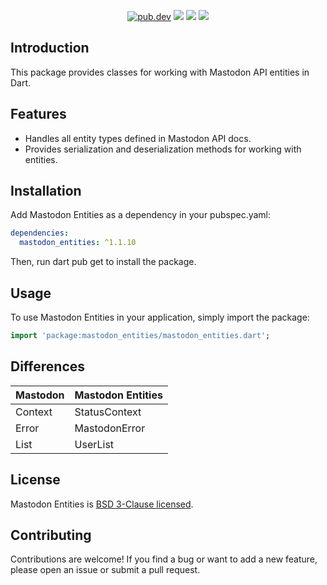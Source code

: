 <p align="center">
  <a href="https://pub.dartlang.org/packages/mastodon_entities"><img src="https://img.shields.io/pub/v/mastodon_entities.svg" alt="pub.dev"></a>
  <a href="https://github.com/MahanRahmati/"><img src="https://img.shields.io/badge/Maintainer-MahanRahmati-informational"></a>
  <a href="https://github.com/MahanRahmati/mastodon-entities/actions/workflows/pana_analysis.yml"><img src="https://github.com/MahanRahmati/mastodon-entities/actions/workflows/pana_analysis.yml/badge.svg"></a>
  <img src="https://img.shields.io/github/license/MahanRahmati/mastodon-entities">
</p>

## Introduction

This package provides classes for working with Mastodon API entities in Dart.

## Features

- Handles all entity types defined in Mastodon API docs.
- Provides serialization and deserialization methods for working with entities.

## Installation

Add Mastodon Entities as a dependency in your pubspec.yaml:

```yaml
dependencies:
  mastodon_entities: ^1.1.10
```

Then, run dart pub get to install the package.

## Usage

To use Mastodon Entities in your application, simply import the package:

```dart
import 'package:mastodon_entities/mastodon_entities.dart';
```

## Differences

| Mastodon | Mastodon Entities |
| -------- | ----------------- |
| Context  | StatusContext     |
| Error    | MastodonError     |
| List     | UserList          |

## License

Mastodon Entities is [BSD 3-Clause licensed](./LICENSE).

## Contributing

Contributions are welcome! If you find a bug or want to add a new feature, please open an issue or submit a pull request.
